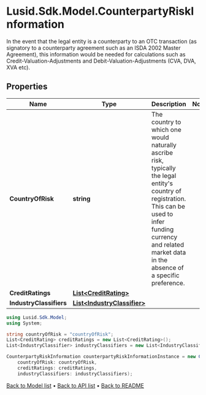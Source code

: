 # Lusid.Sdk.Model.CounterpartyRiskInformation
In the event that the legal entity is a counterparty to an OTC transaction  (as signatory to a counterparty agreement such as an ISDA 2002 Master Agreement),  this information would be needed for calculations  such as Credit-Valuation-Adjustments and Debit-Valuation-Adjustments (CVA, DVA, XVA etc).

## Properties

Name | Type | Description | Notes
------------ | ------------- | ------------- | -------------
**CountryOfRisk** | **string** | The country to which one would naturally ascribe risk, typically the legal entity&#39;s country of registration. This can be used to infer funding currency and related market data in the absence of a specific preference. | 
**CreditRatings** | [**List&lt;CreditRating&gt;**](CreditRating.md) |  | 
**IndustryClassifiers** | [**List&lt;IndustryClassifier&gt;**](IndustryClassifier.md) |  | 

```csharp
using Lusid.Sdk.Model;
using System;

string countryOfRisk = "countryOfRisk";
List<CreditRating> creditRatings = new List<CreditRating>();
List<IndustryClassifier> industryClassifiers = new List<IndustryClassifier>();

CounterpartyRiskInformation counterpartyRiskInformationInstance = new CounterpartyRiskInformation(
    countryOfRisk: countryOfRisk,
    creditRatings: creditRatings,
    industryClassifiers: industryClassifiers);
```

[Back to Model list](../README.md#documentation-for-models) &#8226; [Back to API list](../README.md#documentation-for-api-endpoints) &#8226; [Back to README](../README.md)
